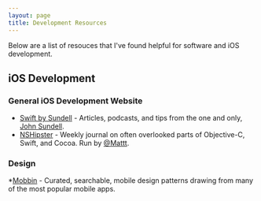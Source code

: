 ```yaml
---
layout: page
title: Development Resources
---
```


Below are a list of resouces that I've found helpful for software and iOS development.

## iOS Development

### General iOS Development Website
* [Swift by Sundell](https://www.swiftbysundell.com) - Articles, podcasts, and tips from the one and only, [John Sundell](https://twitter.com/johnsundell).
* [NSHipster](https://www.swiftbysundell.com) - Weekly journal on often overlooked parts of Objective-C, Swift, and Cocoa. Run by [@Mattt](https://twitter.com/mattt).

### Design
*[Mobbin](https://mobbin.design) - Curated, searchable, mobile design patterns drawing from many of the most popular mobile apps.
